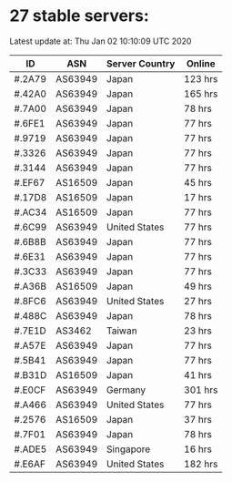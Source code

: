 # 27 stable servers:

Latest update at: Thu Jan 02 10:10:09 UTC 2020

| ID | ASN | Server Country | Online |
| -- | --- | -------------- | ------ |
| #.2A79 | AS63949 | Japan | 123 hrs |
| #.42A0 | AS63949 | Japan | 165 hrs |
| #.7A00 | AS63949 | Japan | 78 hrs |
| #.6FE1 | AS63949 | Japan | 77 hrs |
| #.9719 | AS63949 | Japan | 77 hrs |
| #.3326 | AS63949 | Japan | 77 hrs |
| #.3144 | AS63949 | Japan | 77 hrs |
| #.EF67 | AS16509 | Japan | 45 hrs |
| #.17D8 | AS16509 | Japan | 17 hrs |
| #.AC34 | AS16509 | Japan | 77 hrs |
| #.6C99 | AS63949 | United States | 77 hrs |
| #.6B8B | AS63949 | Japan | 77 hrs |
| #.6E31 | AS63949 | Japan | 77 hrs |
| #.3C33 | AS63949 | Japan | 77 hrs |
| #.A36B | AS16509 | Japan | 49 hrs |
| #.8FC6 | AS63949 | United States | 27 hrs |
| #.488C | AS63949 | Japan | 78 hrs |
| #.7E1D | AS3462 | Taiwan | 23 hrs |
| #.A57E | AS63949 | Japan | 77 hrs |
| #.5B41 | AS63949 | Japan | 77 hrs |
| #.B31D | AS16509 | Japan | 41 hrs |
| #.E0CF | AS63949 | Germany | 301 hrs |
| #.A466 | AS63949 | United States | 77 hrs |
| #.2576 | AS16509 | Japan | 37 hrs |
| #.7F01 | AS63949 | Japan | 78 hrs |
| #.ADE5 | AS63949 | Singapore | 16 hrs |
| #.E6AF | AS63949 | United States | 182 hrs |

